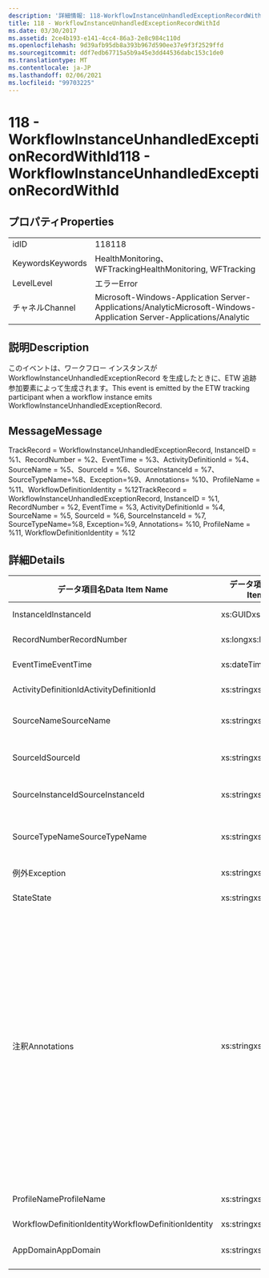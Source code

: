 ```yaml
---
description: '詳細情報: 118-WorkflowInstanceUnhandledExceptionRecordWithId'
title: 118 - WorkflowInstanceUnhandledExceptionRecordWithId
ms.date: 03/30/2017
ms.assetid: 2ce4b193-e141-4cc4-86a3-2e8c984c110d
ms.openlocfilehash: 9d39afb95db8a393b967d590ee37e9f3f2529ffd
ms.sourcegitcommit: ddf7edb67715a5b9a45e3dd44536dabc153c1de0
ms.translationtype: MT
ms.contentlocale: ja-JP
ms.lasthandoff: 02/06/2021
ms.locfileid: "99703225"
---
```

# <a name="118---workflowinstanceunhandledexceptionrecordwithid"></a><span data-ttu-id="bc80f-103">118 - WorkflowInstanceUnhandledExceptionRecordWithId</span><span class="sxs-lookup"><span data-stu-id="bc80f-103">118 - WorkflowInstanceUnhandledExceptionRecordWithId</span></span>

## <a name="properties"></a><span data-ttu-id="bc80f-104">プロパティ</span><span class="sxs-lookup"><span data-stu-id="bc80f-104">Properties</span></span>  
  
|||  
|-|-|  
|<span data-ttu-id="bc80f-105">id</span><span class="sxs-lookup"><span data-stu-id="bc80f-105">ID</span></span>|<span data-ttu-id="bc80f-106">118</span><span class="sxs-lookup"><span data-stu-id="bc80f-106">118</span></span>|  
|<span data-ttu-id="bc80f-107">Keywords</span><span class="sxs-lookup"><span data-stu-id="bc80f-107">Keywords</span></span>|<span data-ttu-id="bc80f-108">HealthMonitoring、WFTracking</span><span class="sxs-lookup"><span data-stu-id="bc80f-108">HealthMonitoring, WFTracking</span></span>|  
|<span data-ttu-id="bc80f-109">Level</span><span class="sxs-lookup"><span data-stu-id="bc80f-109">Level</span></span>|<span data-ttu-id="bc80f-110">エラー</span><span class="sxs-lookup"><span data-stu-id="bc80f-110">Error</span></span>|  
|<span data-ttu-id="bc80f-111">チャネル</span><span class="sxs-lookup"><span data-stu-id="bc80f-111">Channel</span></span>|<span data-ttu-id="bc80f-112">Microsoft-Windows-Application Server-Applications/Analytic</span><span class="sxs-lookup"><span data-stu-id="bc80f-112">Microsoft-Windows-Application Server-Applications/Analytic</span></span>|  
  
## <a name="description"></a><span data-ttu-id="bc80f-113">説明</span><span class="sxs-lookup"><span data-stu-id="bc80f-113">Description</span></span>  

 <span data-ttu-id="bc80f-114">このイベントは、ワークフロー インスタンスが WorkflowInstanceUnhandledExceptionRecord を生成したときに、ETW 追跡参加要素によって生成されます。</span><span class="sxs-lookup"><span data-stu-id="bc80f-114">This event is emitted by the ETW tracking participant when a workflow instance emits WorkflowInstanceUnhandledExceptionRecord.</span></span>  
  
## <a name="message"></a><span data-ttu-id="bc80f-115">Message</span><span class="sxs-lookup"><span data-stu-id="bc80f-115">Message</span></span>  

 <span data-ttu-id="bc80f-116">TrackRecord = WorkflowInstanceUnhandledExceptionRecord, InstanceID = %1、RecordNumber = %2、EventTime = %3、ActivityDefinitionId = %4、SourceName = %5、SourceId = %6、SourceInstanceId = %7、SourceTypeName=%8、Exception=%9、Annotations= %10、ProfileName = %11、WorkflowDefinitionIdentity = %12</span><span class="sxs-lookup"><span data-stu-id="bc80f-116">TrackRecord = WorkflowInstanceUnhandledExceptionRecord, InstanceID = %1, RecordNumber = %2, EventTime = %3, ActivityDefinitionId = %4, SourceName = %5, SourceId = %6, SourceInstanceId = %7, SourceTypeName=%8, Exception=%9,  Annotations= %10, ProfileName = %11, WorkflowDefinitionIdentity = %12</span></span>  
  
## <a name="details"></a><span data-ttu-id="bc80f-117">詳細</span><span class="sxs-lookup"><span data-stu-id="bc80f-117">Details</span></span>  
  
|<span data-ttu-id="bc80f-118">データ項目名</span><span class="sxs-lookup"><span data-stu-id="bc80f-118">Data Item Name</span></span>|<span data-ttu-id="bc80f-119">データ項目の型</span><span class="sxs-lookup"><span data-stu-id="bc80f-119">Data Item Type</span></span>|<span data-ttu-id="bc80f-120">説明</span><span class="sxs-lookup"><span data-stu-id="bc80f-120">Description</span></span>|  
|--------------------|--------------------|-----------------|  
|<span data-ttu-id="bc80f-121">InstanceId</span><span class="sxs-lookup"><span data-stu-id="bc80f-121">InstanceId</span></span>|<span data-ttu-id="bc80f-122">xs:GUID</span><span class="sxs-lookup"><span data-stu-id="bc80f-122">xs:GUID</span></span>|<span data-ttu-id="bc80f-123">ワークフローのインスタンス ID</span><span class="sxs-lookup"><span data-stu-id="bc80f-123">The instance id for the workflow</span></span>|  
|<span data-ttu-id="bc80f-124">RecordNumber</span><span class="sxs-lookup"><span data-stu-id="bc80f-124">RecordNumber</span></span>|<span data-ttu-id="bc80f-125">xs:long</span><span class="sxs-lookup"><span data-stu-id="bc80f-125">xs:long</span></span>|<span data-ttu-id="bc80f-126">生成されたレコードのシーケンス番号</span><span class="sxs-lookup"><span data-stu-id="bc80f-126">The sequence number of the emitted record</span></span>|  
|<span data-ttu-id="bc80f-127">EventTime</span><span class="sxs-lookup"><span data-stu-id="bc80f-127">EventTime</span></span>|<span data-ttu-id="bc80f-128">xs:dateTime</span><span class="sxs-lookup"><span data-stu-id="bc80f-128">xs:dateTime</span></span>|<span data-ttu-id="bc80f-129">イベントの生成時刻 (UTC)</span><span class="sxs-lookup"><span data-stu-id="bc80f-129">The time in UTC when the event was emitted</span></span>|  
|<span data-ttu-id="bc80f-130">ActivityDefinitionId</span><span class="sxs-lookup"><span data-stu-id="bc80f-130">ActivityDefinitionId</span></span>|<span data-ttu-id="bc80f-131">xs:string</span><span class="sxs-lookup"><span data-stu-id="bc80f-131">xs:string</span></span>|<span data-ttu-id="bc80f-132">ワークフローのルート アクティビティの名前</span><span class="sxs-lookup"><span data-stu-id="bc80f-132">The name of the root activity in the workflow</span></span>|  
|<span data-ttu-id="bc80f-133">SourceName</span><span class="sxs-lookup"><span data-stu-id="bc80f-133">SourceName</span></span>|<span data-ttu-id="bc80f-134">xs:string</span><span class="sxs-lookup"><span data-stu-id="bc80f-134">xs:string</span></span>|<span data-ttu-id="bc80f-135">失敗して unhandledException が発生した原因のアクティビティ名</span><span class="sxs-lookup"><span data-stu-id="bc80f-135">The source activity name that faulted resulting in the unhandledException</span></span>|  
|<span data-ttu-id="bc80f-136">SourceId</span><span class="sxs-lookup"><span data-stu-id="bc80f-136">SourceId</span></span>|<span data-ttu-id="bc80f-137">xs:string</span><span class="sxs-lookup"><span data-stu-id="bc80f-137">xs:string</span></span>|<span data-ttu-id="bc80f-138">エラーの原因であるアクティビティのアクティビティ ID</span><span class="sxs-lookup"><span data-stu-id="bc80f-138">The activity id of the fault source activity</span></span>|  
|<span data-ttu-id="bc80f-139">SourceInstanceId</span><span class="sxs-lookup"><span data-stu-id="bc80f-139">SourceInstanceId</span></span>|<span data-ttu-id="bc80f-140">xs:string</span><span class="sxs-lookup"><span data-stu-id="bc80f-140">xs:string</span></span>|<span data-ttu-id="bc80f-141">エラーの原因であるアクティビティのアクティビティ インスタンス ID</span><span class="sxs-lookup"><span data-stu-id="bc80f-141">The activity instance id of the fault source activity</span></span>|  
|<span data-ttu-id="bc80f-142">SourceTypeName</span><span class="sxs-lookup"><span data-stu-id="bc80f-142">SourceTypeName</span></span>|<span data-ttu-id="bc80f-143">xs:string</span><span class="sxs-lookup"><span data-stu-id="bc80f-143">xs:string</span></span>|<span data-ttu-id="bc80f-144">失敗して unhandledException が発生した原因のアクティビティの型名</span><span class="sxs-lookup"><span data-stu-id="bc80f-144">The source activity type name that faulted resulting in the unhandledException</span></span>|  
|<span data-ttu-id="bc80f-145">例外</span><span class="sxs-lookup"><span data-stu-id="bc80f-145">Exception</span></span>|<span data-ttu-id="bc80f-146">xs:string</span><span class="sxs-lookup"><span data-stu-id="bc80f-146">xs:string</span></span>|<span data-ttu-id="bc80f-147">ハンドルされない例外の詳細</span><span class="sxs-lookup"><span data-stu-id="bc80f-147">The exception details for the unhandled exception</span></span>|  
|<span data-ttu-id="bc80f-148">State</span><span class="sxs-lookup"><span data-stu-id="bc80f-148">State</span></span>|<span data-ttu-id="bc80f-149">xs:string</span><span class="sxs-lookup"><span data-stu-id="bc80f-149">xs:string</span></span>|<span data-ttu-id="bc80f-150">ワークフローの現在の状態。</span><span class="sxs-lookup"><span data-stu-id="bc80f-150">The current state of the Workflow.</span></span>|  
|<span data-ttu-id="bc80f-151">注釈</span><span class="sxs-lookup"><span data-stu-id="bc80f-151">Annotations</span></span>|<span data-ttu-id="bc80f-152">xs:string</span><span class="sxs-lookup"><span data-stu-id="bc80f-152">xs:string</span></span>|<span data-ttu-id="bc80f-153">このイベントに追加された注釈。</span><span class="sxs-lookup"><span data-stu-id="bc80f-153">The annotations that were added to this event.</span></span> <span data-ttu-id="bc80f-154">値は、annotationValue 形式の xml 要素に格納され \<items> \< item name = "annotationName" type="System.String"> \</item> \</items> ます。</span><span class="sxs-lookup"><span data-stu-id="bc80f-154">The values are stored in an xml element in the format \<items>\< item name = "annotationName" type="System.String">annotationValue\</item>\</items>.</span></span> <span data-ttu-id="bc80f-155">注釈が指定されていない場合、文字列にはが含まれ \<items/> ます。</span><span class="sxs-lookup"><span data-stu-id="bc80f-155">If no annotations are specified then the string contains \<items/>.</span></span> <span data-ttu-id="bc80f-156">ETW イベントのサイズは、ETW バッファーのサイズまたは ETW イベントの最大ペイロードに制限されます。</span><span class="sxs-lookup"><span data-stu-id="bc80f-156">The ETW event size is limited by the ETW buffer size or the max payload for an ETW event.</span></span> <span data-ttu-id="bc80f-157">イベントのサイズが ETW の制限を超えると、注釈が削除され、注釈の値が... に置き換えられて、イベントが切り捨てられます。 \<items> \</items></span><span class="sxs-lookup"><span data-stu-id="bc80f-157">If the size of the event exceeds the ETW limits, then the event is truncated by dropping the annotations and replacing the annotation value with \<items>...\</items>.</span></span>|  
|<span data-ttu-id="bc80f-158">ProfileName</span><span class="sxs-lookup"><span data-stu-id="bc80f-158">ProfileName</span></span>|<span data-ttu-id="bc80f-159">xs:string</span><span class="sxs-lookup"><span data-stu-id="bc80f-159">xs:string</span></span>|<span data-ttu-id="bc80f-160">このイベントを生成した追跡プロファイルの名前</span><span class="sxs-lookup"><span data-stu-id="bc80f-160">The name or the tracking profile that resulted in this event being emitted</span></span>|  
|<span data-ttu-id="bc80f-161">WorkflowDefinitionIdentity</span><span class="sxs-lookup"><span data-stu-id="bc80f-161">WorkflowDefinitionIdentity</span></span>|<span data-ttu-id="bc80f-162">xs:string</span><span class="sxs-lookup"><span data-stu-id="bc80f-162">xs:string</span></span>|<span data-ttu-id="bc80f-163">ワークフロー定義 ID</span><span class="sxs-lookup"><span data-stu-id="bc80f-163">The workflow definition id</span></span>|  
|<span data-ttu-id="bc80f-164">AppDomain</span><span class="sxs-lookup"><span data-stu-id="bc80f-164">AppDomain</span></span>|<span data-ttu-id="bc80f-165">xs:string</span><span class="sxs-lookup"><span data-stu-id="bc80f-165">xs:string</span></span>|<span data-ttu-id="bc80f-166">AppDomain.CurrentDomain.FriendlyName で返される文字列。</span><span class="sxs-lookup"><span data-stu-id="bc80f-166">The string returned by AppDomain.CurrentDomain.FriendlyName.</span></span>|
